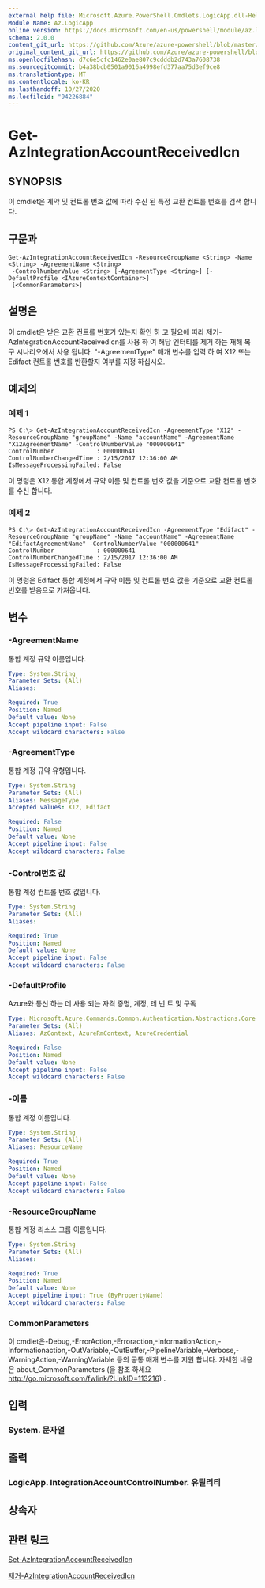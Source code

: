 ```yaml
---
external help file: Microsoft.Azure.PowerShell.Cmdlets.LogicApp.dll-Help.xml
Module Name: Az.LogicApp
online version: https://docs.microsoft.com/en-us/powershell/module/az.logicapp/get-azintegrationaccountreceivedicn
schema: 2.0.0
content_git_url: https://github.com/Azure/azure-powershell/blob/master/src/LogicApp/LogicApp/help/Get-AzIntegrationAccountReceivedIcn.md
original_content_git_url: https://github.com/Azure/azure-powershell/blob/master/src/LogicApp/LogicApp/help/Get-AzIntegrationAccountReceivedIcn.md
ms.openlocfilehash: d7c6e5cfc1462e0ae807c9cdddb2d743a7608738
ms.sourcegitcommit: b4a38bcb0501a9016a4998efd377aa75d3ef9ce8
ms.translationtype: MT
ms.contentlocale: ko-KR
ms.lasthandoff: 10/27/2020
ms.locfileid: "94226884"
---
```

# Get-AzIntegrationAccountReceivedIcn

## SYNOPSIS
이 cmdlet은 계약 및 컨트롤 번호 값에 따라 수신 된 특정 교환 컨트롤 번호를 검색 합니다.

## 구문과

```
Get-AzIntegrationAccountReceivedIcn -ResourceGroupName <String> -Name <String> -AgreementName <String>
 -ControlNumberValue <String> [-AgreementType <String>] [-DefaultProfile <IAzureContextContainer>]
 [<CommonParameters>]
```

## 설명은
이 cmdlet은 받은 교환 컨트롤 번호가 있는지 확인 하 고 필요에 따라 제거-AzIntegrationAccountReceivedIcn를 사용 하 여 해당 엔터티를 제거 하는 재해 복구 시나리오에서 사용 됩니다.
"-AgreementType" 매개 변수를 입력 하 여 X12 또는 Edifact 컨트롤 번호를 반환할지 여부를 지정 하십시오.

## 예제의

### 예제 1
```
PS C:\> Get-AzIntegrationAccountReceivedIcn -AgreementType "X12" -ResourceGroupName "groupName" -Name "accountName" -AgreementName "X12AgreementName" -ControlNumberValue "000000641"
ControlNumber            : 000000641
ControlNumberChangedTime : 2/15/2017 12:36:00 AM
IsMessageProcessingFailed: False
```

이 명령은 X12 통합 계정에서 규약 이름 및 컨트롤 번호 값을 기준으로 교환 컨트롤 번호를 수신 합니다.

### 예제 2
```
PS C:\> Get-AzIntegrationAccountReceivedIcn -AgreementType "Edifact" -ResourceGroupName "groupName" -Name "accountName" -AgreementName "EdifactAgreementName" -ControlNumberValue "000000641"
ControlNumber            : 000000641
ControlNumberChangedTime : 2/15/2017 12:36:00 AM
IsMessageProcessingFailed: False
```

이 명령은 Edifact 통합 계정에서 규약 이름 및 컨트롤 번호 값을 기준으로 교환 컨트롤 번호를 받음으로 가져옵니다.

## 변수

### -AgreementName
통합 계정 규약 이름입니다.

```yaml
Type: System.String
Parameter Sets: (All)
Aliases:

Required: True
Position: Named
Default value: None
Accept pipeline input: False
Accept wildcard characters: False
```

### -AgreementType
통합 계정 규약 유형입니다.

```yaml
Type: System.String
Parameter Sets: (All)
Aliases: MessageType
Accepted values: X12, Edifact

Required: False
Position: Named
Default value: None
Accept pipeline input: False
Accept wildcard characters: False
```

### -Control번호 값
통합 계정 컨트롤 번호 값입니다.

```yaml
Type: System.String
Parameter Sets: (All)
Aliases:

Required: True
Position: Named
Default value: None
Accept pipeline input: False
Accept wildcard characters: False
```

### -DefaultProfile
Azure와 통신 하는 데 사용 되는 자격 증명, 계정, 테 넌 트 및 구독

```yaml
Type: Microsoft.Azure.Commands.Common.Authentication.Abstractions.Core.IAzureContextContainer
Parameter Sets: (All)
Aliases: AzContext, AzureRmContext, AzureCredential

Required: False
Position: Named
Default value: None
Accept pipeline input: False
Accept wildcard characters: False
```

### -이름
통합 계정 이름입니다.

```yaml
Type: System.String
Parameter Sets: (All)
Aliases: ResourceName

Required: True
Position: Named
Default value: None
Accept pipeline input: False
Accept wildcard characters: False
```

### -ResourceGroupName
통합 계정 리소스 그룹 이름입니다.

```yaml
Type: System.String
Parameter Sets: (All)
Aliases:

Required: True
Position: Named
Default value: None
Accept pipeline input: True (ByPropertyName)
Accept wildcard characters: False
```

### CommonParameters
이 cmdlet은-Debug,-ErrorAction,-Erroraction,-InformationAction,-Informationaction,-OutVariable,-OutBuffer,-PipelineVariable,-Verbose,-WarningAction,-WarningVariable 등의 공통 매개 변수를 지원 합니다. 자세한 내용은 about_CommonParameters (을 참조 하세요 http://go.microsoft.com/fwlink/?LinkID=113216) .

## 입력

### System. 문자열

## 출력

### LogicApp. IntegrationAccountControlNumber. 유틸리티

## 상속자

## 관련 링크

[Set-AzIntegrationAccountReceivedIcn](./Set-AzIntegrationAccountReceivedIcn.md)

[제거-AzIntegrationAccountReceivedIcn](./Remove-AzIntegrationAccountReceivedIcn.md)
